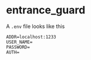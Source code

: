 # entrance_guard

A `.env` file looks like this

```
ADDR=localhost:1233
USER_NAME=
PASSWORD=
AUTH=
```
